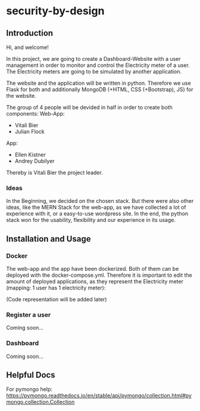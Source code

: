 # security-by-design

## Introduction
Hi, and welcome!

In this project, we are going to create a Dashboard-Website with a user management in order to monitor and control the Electricity meter of a user. The Electricity meters are going to be simulated by another application.

The website and the application will be written in python. Therefore we use Flask for both and additionally MongoDB (+HTML, CSS (+Bootstrap), JS) for the website.

The group of 4 people will be devided in half in order to create both components:
Web-App:
- Vitali Bier
- Julian Flock

App:
- Ellen Kistner
- Andrey Dubilyer

Thereby is Vitali Bier the project leader.

### Ideas
In the Beginning, we decided on the chosen stack. But there were also other ideas, like the MERN Stack for the web-app, as we have collected a lot of experience with it, or a easy-to-use wordpress site. In the end, the python stack won for the usability, flexibility and our experience in its usage.


## Installation and Usage
### Docker
The web-app and the app have been dockerized. Both of them can be deployed with the docker-compose.yml. Therefore it is important to edit the amount of deployed applications, as they represent the Electricity meter (mapping: 1 user has 1 electricity meter):

(Code representation will be added later)

### Register a user
Coming soon...

### Dashboard
Coming soon...

## Helpful Docs
For pymongo help:
https://pymongo.readthedocs.io/en/stable/api/pymongo/collection.html#pymongo.collection.Collection